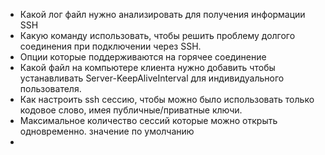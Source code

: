 - Какой лог файл нужно анализировать для получения информации SSH
- Какую команду использовать, чтобы решить проблему долгого соединения при подключении через SSH.
- Опции которые поддерживаются на горячее соединение
- Какой файл на компьютере клиента нужно добавить чтобы устанавливать Server-KeepAliveInterval для индивидуального пользователя.
- Как настроить ssh сессию, чтобы можно было использовать только кодовое слово, имея публичные/приватные ключи.
- Максимальное количество сессий которые можно открыть одновременно. значение по умолчанию
-  